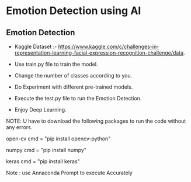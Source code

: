 #  Emotion Detection using AI

## Emotion Detection

- Kaggle Dataset :- https://www.kaggle.com/c/challenges-in-representation-learning-facial-expression-recognition-challenge/data.

- Use train.py file to train the model.

- Change the number of classes according to you.

- Do Experiment with different pre-trained models.

- Execute the test.py file to run the Emotion Detection.

- Enjoy Deep Learning.

NOTE: U have to download the following packages to run the code without any errors.

open-cv cmd = "pip install opencv-python"

numpy cmd = "pip install numpy"

keras cmd = "pip install keras"

Note : use Annaconda Prompt to execute Accurately

